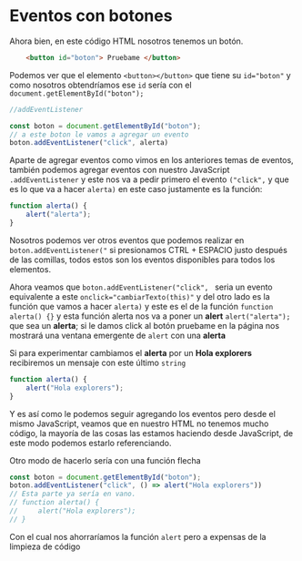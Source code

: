 # Eventos con botones

Ahora bien, en este código HTML nosotros tenemos un botón.
```html
	<button id="boton"> Pruebame </button>
```
Podemos ver que el elemento `<button></button>` que tiene su `id="boton"` y como nosotros obtendríamos ese `id` sería con el `document.getElementById("boton");`
```js
//addEventListener

const boton = document.getElementById("boton");
// a este boton le vamos a agregar un evento
boton.addEventListener("click", alerta)


```
Aparte de agregar eventos como vimos en los anteriores temas de eventos, también podemos agregar eventos con nuestro JavaScript `.addEventListener` y este nos va a pedir primero el evento `("click",` y que es lo que va a hacer `alerta)` en este caso justamente es la función:

```js
function alerta() {
    alert("alerta");
}
```
Nosotros podemos ver otros eventos que podemos realizar en `boton.addEventListener("` si presionamos CTRL + ESPACIO justo después de las comillas, todos estos son los eventos disponibles para todos los elementos.

Ahora veamos que `boton.addEventListener("click", ` seria un evento equivalente a este `onclick="cambiarTexto(this)"` y del otro lado es la función que vamos a hacer `alerta)` y este es el de la función `function alerta() {}` y esta función alerta nos va a poner un **alert** `alert("alerta");` que sea un **alerta**; si le damos click al botón pruebame en la página nos mostrará una ventana emergente de ``alert`` con una **alerta**

Si para experimentar cambiamos el **alerta** por un **Hola explorers** recibiremos un mensaje con este último `string`

```js
function alerta() {
    alert("Hola explorers");
}
```
Y es así como le podemos seguir agregando los eventos pero desde el mismo JavaScript, veamos que en nuestro HTML no tenemos mucho código, la mayoría de las cosas las estamos haciendo desde JavaScript, de este modo podemos estarlo referenciando.

Otro modo de hacerlo sería con una función flecha

```js
const boton = document.getElementById("boton");
boton.addEventListener("click", () => alert("Hola explorers"))
// Esta parte ya sería en vano.
// function alerta() {
//     alert("Hola explorers");
// }
```
Con el cual nos ahorraríamos la función ``alert`` pero a expensas de la limpieza de código 